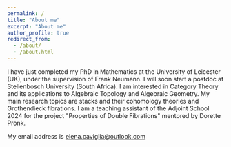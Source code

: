 ```yaml
---
permalink: /
title: "About me"
excerpt: "About me"
author_profile: true
redirect_from: 
  - /about/
  - /about.html
---
```


I have just completed my PhD in Mathematics at the University of Leicester (UK), under the supervision of Frank Neumann. I will soon start a postdoc at Stellenbosch University (South Africa).
I am interested in Category Theory and its applications to Algebraic Topology and Algebraic Geometry. My main research topics are stacks and their cohomology theories and Grothendieck fibrations.
I am a teaching assistant of the Adjoint School 2024 for the project "Properties of Double Fibrations" mentored by Dorette Pronk.

My email address is elena.caviglia@outlook.com
